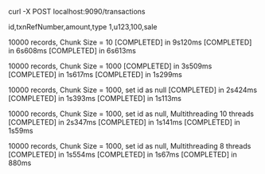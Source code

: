 curl -X POST localhost:9090/transactions


id,txnRefNumber,amount,type
1,u123,100,sale



10000 records, Chunk Size = 10
[COMPLETED] in 9s120ms
[COMPLETED] in 6s608ms
[COMPLETED] in 6s613ms


10000 records, Chunk Size = 1000
[COMPLETED] in 3s509ms
[COMPLETED] in 1s617ms
[COMPLETED] in 1s299ms


10000 records, Chunk Size = 1000, set id as null
[COMPLETED] in 2s424ms
[COMPLETED] in 1s393ms
[COMPLETED] in 1s113ms


10000 records, Chunk Size = 1000, set id as null, Multithreading 10 threads
[COMPLETED] in 2s347ms
[COMPLETED] in 1s141ms
[COMPLETED] in 1s59ms


10000 records, Chunk Size = 1000, set id as null, Multithreading 8 threads
[COMPLETED] in 1s554ms
[COMPLETED] in 1s67ms
[COMPLETED] in 880ms